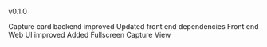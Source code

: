 v0.1.0

Capture card backend improved
Updated front end dependencies
Front end Web UI improved
Added Fullscreen Capture View